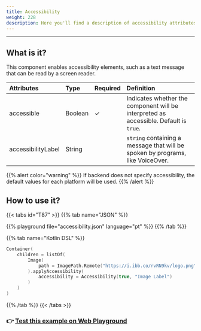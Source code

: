 ```yaml
---
title: Accessibility
weight: 228
description: Here you'll find a description of accessibility attributes
---
```


---

## What is it?

This component enables accessibility elements, such as a text message that can be read by a screen reader.
 

| **Attributes** | **Type** | Required | **Definition** |
| :--- | :--- | :--- | :--- |
| accessible | Boolean |   ✓ | Indicates whether the component will be interpreted as accessible. Default is `true`. |
| accessibilityLabel | String |  | `string` containing a message that will be spoken by programs, like VoiceOver. |

{{% alert color="warning" %}}
If backend does not specify accessibility, the default values ​​for each platform will be used.
{{% /alert %}}

## How to use it?

{{< tabs id="T87" >}}
{{% tab name="JSON" %}}
<!-- json-playground:accessibility.json
{
  "_beagleComponent_": "beagle:container",
  "children": [
    {
      "_beagleComponent_": "beagle:image",
          "path": {
            "_beagleImagePath_": "remote",
            "url": "https://i.ibb.co/rvRN9kv/logo.png"
          },
          "accessibility": {
            "accessibilityLabel": "Image Label",
            "accessible": true
          }
    }
  ]
}
-->
{{% playground file="accessibility.json" language="pt" %}}
{{% /tab %}}

{{% tab name="Kotlin DSL" %}}
```kotlin
Container(
    children = listOf(
        Image(
            path = ImagePath.Remote("https://i.ibb.co/rvRN9kv/logo.png")
        ).applyAccessibility(
            accessibility = Accessibility(true, "Image Label")
        )
    )
)
```
{{% /tab %}}
{{< /tabs >}}

### 👉 [Test this example on Web Playground](https://beagle-playground.netlify.app/#/cloud/984d1316f43146f9a1341c478783d536/accessibility.json)

